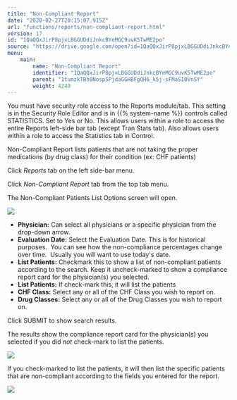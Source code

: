 ```yaml
---
title: "Non-Compliant Report"
date: "2020-02-27T20:15:07.915Z"
url: "functions/reports/non-compliant-report.html"
version: 17
id: "1QaQQxJirP8pjxLBGGUDdiJnkcBYeMGC9uvK5TwME2po"
source: "https://drive.google.com/open?id=1QaQQxJirP8pjxLBGGUDdiJnkcBYeMGC9uvK5TwME2po"
menu:
    main:
        name: "Non-Compliant Report"
        identifier: "1QaQQxJirP8pjxLBGGUDdiJnkcBYeMGC9uvK5TwME2po"
        parent: "1tumzkTBh0NospSPjdaGGHBFgQH6_k5j-sFMaSI0VnSY"
        weight: 4240
---
```

You must have security role access to the Reports module/tab. This setting is in the Security Role Editor and is in {{% system-name %}} controls called STATISTICS. Set to Yes or No. This allows users within a role to access the entire Reports left-side bar tab (except Tran Stats tab). Also allows users within a role to access the Statistics tab in Control.

Non-Compliant Report lists patients that are not taking the proper medications (by drug class) for their condition (ex: CHF patients)

Click *Reports* tab on the left side-bar menu.

Click *Non-Compliant Report* tab from the top tab menu.

The Non-Compliant Patients List Options screen will open.

![](non-compliant-report.images/image1.png)

* <strong>Physician:</strong> Can select all physicians or a specific physician from the drop-down arrow.
* <strong>Evaluation Date:</strong> Select the Evaluation Date. This is for historical purposes.  You can see how the non-compliance percentages change over time.  Usually you will want to use today's date.
* <strong>List Patients:</strong> Checkmark this to show a list of non-compliant patients according to the search. Keep it uncheck-marked to show a compliance report card for the physician(s) you selected.
* <strong>List Patients:</strong> If check-mark this, it will list the patients
* <strong>CHF Class:</strong> Select any or all of the CHF Class you wish to report on.
* <strong>Drug Classes:</strong> Select any or all of the Drug Classes you wish to report on.

Click SUBMIT to show search results.

The results show the compliance report card for the physician(s) you selected if you did *not* check-mark to list the patients.

![](non-compliant-report.images/image2.png)

If you check-marked to list the patients, it will then list the specific patients that are non-compliant according to the fields you entered for the report.

![](non-compliant-report.images/image3.png)

